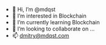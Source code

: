 - 👋 Hi, I’m @mdqst
- 👀 I’m interested in Blockchain
- 🌱 I’m currently learning Blockchain
- 💞️ I’m looking to collaborate on ...
- 📫 dmitry@mdqst.com
<!---
mdqst/mdqst is a ✨ special ✨ repository because its `README.md` (this file) appears on your GitHub profile.
You can click the Preview link to take a look at your changes.
--->
